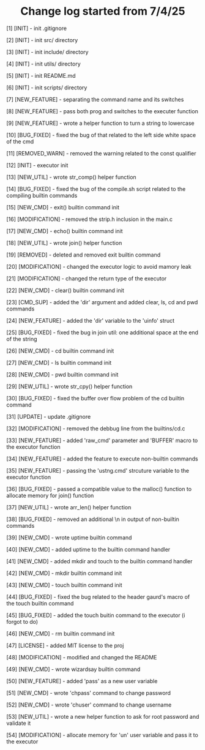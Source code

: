 <h1 align='center'>Change log started from 7/4/25</h1>
<p>[1] [INIT] - init .gitignore</p>
<p>[2] [INIT] - init src/ directory</p>
<p>[3] [INIT] - init include/ directory</p>
<p>[4] [INIT] - init utils/ directory</p>
<p>[5] [INIT] - init README.md</p>
<p>[6] [INIT] - init scripts/ directory</p>
<p>[7] [NEW_FEATURE] - separating the command name and its switches</p>
<p>[8] [NEW_FEATURE] - pass both prog and switches to the executer function</p>
<p>[9] [NEW_FEATURE] - wrote a helper function to turn a string to lowercase</p>
<p>[10] [BUG_FIXED] - fixed the bug of that related to the left side white space of the cmd</p>
<p>[11] [REMOVED_WARN] - removed the warning related to the const qualifier</p>
<p>[12] [INIT] - executor init</p>
<p>[13] [NEW_UTIL] - wrote str_comp() helper function</p>
<p>[14] [BUG_FIXED] - fixed the bug of the compile.sh script related to the compiling builtin commands</p>
<p>[15] [NEW_CMD] - exit() builtin command init</p>
<p>[16] [MODIFICATION] - removed the strip.h inclusion in the main.c</p>
<p>[17] [NEW_CMD] - echo() builtin command init</p>
<p>[18] [NEW_UTIL] - wrote join() helper function</p>
<p>[19] [REMOVED] - deleted and removed exit builtin command</p>
<p>[20] [MODIFICATION] - changed the executor logic to avoid mamory leak</p>
<p>[21] [MODIFICATION] - changed the return type of the executor</p>
<p>[22] [NEW_CMD] - clear() builtin command init</p>
<p>[23] [CMD_SUP] - added the 'dir' argument and added clear, ls, cd and pwd commands</p>
<p>[24] [NEW_FEATURE] - added the 'dir' variable to the 'uinfo' struct</p>
<p>[25] [BUG_FIXED] - fixed the bug in join util: one additional space at the end of the string</p>
<p>[26] [NEW_CMD] - cd builtin command init</p>
<p>[27] [NEW_CMD] - ls builtin command init</p>
<p>[28] [NEW_CMD] - pwd builtin command init</p>
<p>[29] [NEW_UTIL] - wrote str_cpy() helper function</p>
<p>[30] [BUG_FIXED] - fixed the buffer over flow problem of the cd builtin command</p>
<p>[31] [UPDATE] - update .gitignore</p>
<p>[32] [MODIFICATION] - removed the debbug line from the builtins/cd.c</p>
<p>[33] [NEW_FEATURE] - added 'raw_cmd' parameter and 'BUFFER' macro to the executor function</p>
<p>[34] [NEW_FEATURE] - added the feature to execute non-builtin commands</p>
<p>[35] [NEW_FEATURE] - passing the 'ustng.cmd' strcuture variable to the executor function</p>
<p>[36] [BUG_FIXED] - passed a compatible value to the malloc() function to allocate memory for join() function</p>
<p>[37] [NEW_UTIL] - wrote arr_len() helper function</p>
<p>[38] [BUG_FIXED] - removed an additional \n in output of non-builtin commands</p>
<p>[39] [NEW_CMD] - wrote uptime builtin command</p>
<p>[40] [NEW_CMD] - added uptime to the builtin command handler</p>
<p>[41] [NEW_CMD] - added mkdir and touch to the builtin command handler</p>
<p>[42] [NEW_CMD] - mkdir builtin command init</p>
<p>[43] [NEW_CMD] - touch builtin command init</p>
<p>[44] [BUG_FIXED] - fixed the bug related to the header gaurd's macro of the touch builtin command</p>
<p>[45] [BUG_FIXED] - added the touch buitin command to the executor (i forgot to do)</p>
<p>[46] [NEW_CMD] - rm builtin command init</p>
<p>[47] [LICENSE] - added MIT license to the proj</p>
<p>[48] [MODIFICATION] - modified and changed the README</p>
<p>[49] [NEW_CMD] - wrote wizardsay builtin command</p>
<p>[50] [NEW_FEATURE] - added 'pass' as a new user variable</p>
<p>[51] [NEW_CMD] - wrote 'chpass' command to change password</p>
<p>[52] [NEW_CMD] - wrote 'chuser' command to change username</p>
<p>[53] [NEW_UTIL] - wrote a new helper function to ask for root password and validate it</p>
<p>[54] [MODIFICATION] - allocate memory for 'un' user variable and pass it to the executor</p>
